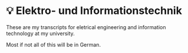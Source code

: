 # 💡 Elektro- und Informationstechnik

These are my transcripts for eletrical engineering and information technology at my university.

Most if not all of this will be in German.
